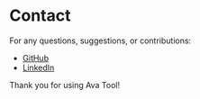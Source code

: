 # Contact

For any questions, suggestions, or contributions:

- [GitHub](https://github.com/alexy-vda/)
- [LinkedIn](https://www.linkedin.com/in/alexyvda/)

Thank you for using Ava Tool!
